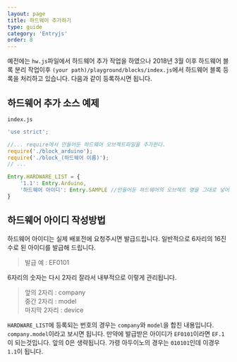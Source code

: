 ```yaml
---
layout: page
title: 하드웨어 추가하기
type: guide
category: 'Entryjs'
order: 8
---
```


예전에는 `hw.js`파일에서 하드웨어 추가 작업을 하였으나 2018년 3월 이후 하드웨어 블록 분리 작업이후 `(your path)/playground/blocks/index.js`에서 하드웨어 블록 등록을 처리하고 있습니다. 다음과 같이 등록하시면 됩니다.

## 하드웨어 추가 소스 예제

`index.js`
``` javascript
'use strict';

//... require에서 만들어둔 하드웨어 오브젝트파일을 추가한다.
require('./block_arduino');
require('./block_(하드웨어 이름)');
// ...

Entry.HARDWARE_LIST = {
    '1.1': Entry.Arduino,
    '하드웨어 아이디': Entry.SAMPLE //만들어둔 하드웨어의 오브젝트 명을 그대로 넣어준다. 
}
```

## 하드웨어 아이디 작성방법
하드웨어 아이디는 실제 배포전에 요청주시면 발급드립니다. 일반적으로 6자리의 16진수로 된 아이디를 발급해 드립니다.

> 발급 예 : EF0101

6자리의 숫자는 다시 2자리 잘라서 내부적으로 이렇게 관리됩니다.

> 앞의 2자리 : company  
중간 2자리 : model  
마지막 2자리 : device

`HARDWARE_LIST`에 등록되는 번호의 경우는 `company`와 `model`을 합친 내용입니다. `company.model`이라고 보시면 됩니다. 만약에 발급받은 아이디가 `EF0101`이라면 `EF.1`이 되는것입니다. 앞의 0은 생략됩니다. 가령 아두이노의 경우는 `010101`인데 이경우 `1.1`이 됩니다.